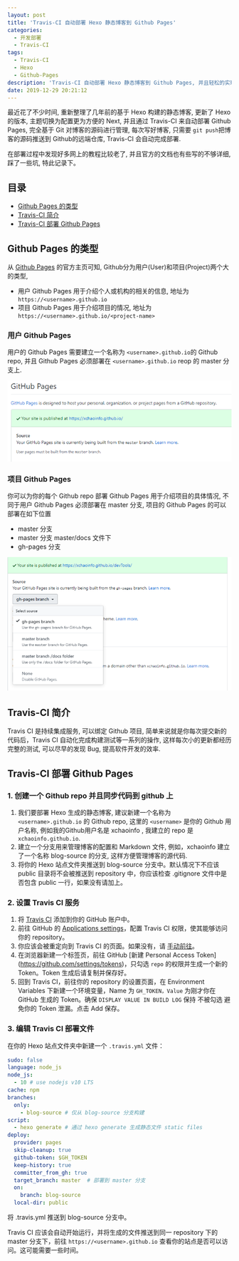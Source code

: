```yaml
---
layout: post
title: 'Travis-CI 自动部署 Hexo 静态博客到 Github Pages'
categories:
  - 开发部署
  - Travis-CI
tags:
  - Travis-CI
  - Hexo
  - Github-Pages
description: 'Travis-CI 自动部署 Hexo 静态博客到 Github Pages, 并且轻松的实现源代码管理'
date: 2019-12-29 20:21:12
---
```


最近花了不少时间, 重新整理了几年前的基于 Hexo 构建的静态博客, 更新了 Hexo 的版本, 主题切换为配置更为方便的 Next, 并且通过 Travis-CI 来自动部署 Github Pages, 完全基于 Git 对博客的源码进行管理, 每次写好博客, 只需要 `git push`把博客的源码推送到 Github的远端仓库, Travis-CI 会自动完成部署.

在部署过程中发现好多网上的教程比较老了, 并且官方的文档也有些写的不够详细, 踩了一些坑, 特此记录下。

## 目录
- [Github Pages 的类型](#Github-Pages-的类型)
- [Travis-CI 简介](#Travis-CI-简介)
- [Travis-CI 部署 Github Pages](#Travis-CI-部署-Github-Pages)

## Github Pages 的类型

从 [Github Pages](https://pages.github.com/) 的官方主页可知, Github分为用户(User)和项目(Project)两个大的类型,

- 用户 Github Pages 用于介绍个人或机构的相关的信息, 地址为 `https://<username>.github.io`
- 项目 Github Pages 用于介绍项目的情况, 地址为 `https://<username>.github.io/<project-name>`

### 用户 Github Pages
用户的 Github Pages 需要建立一个名称为 `<username>.github.io`的 Github repo, 并且 Github Pages 必须部署在 `<username>.github.io` reop 的 master 分支上.

![ ](/images/2020/github-pages-master.jpg)

### 项目 Github Pages
你可以为你的每个 Github repo 部署 Github Pages 用于介绍项目的具体情况, 不同于用户 Github Pages 必须部署在 master 分支, 项目的 Github Pages 的可以部署在如下位置
- master 分支
- master 分支 master/docs 文件下
- gh-pages 分支

![ ](/images/2020/github-pages-proj.jpg)

## Travis-CI 简介

Travis CI 是持续集成服务, 可以绑定 Github 项目,  简单来说就是你每次提交新的代码后，Travis CI 自动化完成构建测试等一系列的操作, 这样每次小的更新都经历完整的测试, 可以尽早的发现 Bug, 提高软件开发的效率.

## Travis-CI 部署 Github Pages

### 1. 创建一个 Github repo 并且同步代码到 github 上
1. 我们要部署 Hexo 生成的静态博客, 建议新建一个名称为 `<username>.github.io` 的 Github repo, 这里的 `<username>` 是你的 Github 用户名称, 例如我的Github用户名是 xchaoinfo , 我建立的 repo 是 `xchaoinfo.github.io`.
2. 建立一个分支用来管理博客的配置和 Markdown 文件, 例如，xchaoinfo 建立了一个名称 blog-source 的分支, 这样方便管理博客的源代码.
3. 将你的 Hexo 站点文件夹推送到 blog-source 分支中。默认情况下不应该 public 目录将不会被推送到 repository 中，你应该检查 .gitignore 文件中是否包含 public 一行，如果没有请加上。

### 2. 设置 Travis CI 服务

1. 将 [Travis CI](https://github.com/marketplace/travis-ci) 添加到你的 GitHub 账户中。
2. 前往 GitHub 的 [Applications settings](https://github.com/settings/installations)，配置 Travis CI 权限，使其能够访问你的 repository。
3. 你应该会被重定向到 Travis CI 的页面。如果没有，请 [手动前往](https://travis-ci.com/)。
4. 在浏览器新建一个标签页，前往 GitHub [新建 Personal Access Token] (https://github.com/settings/tokens)，只勾选 `repo` 的权限并生成一个新的 Token。Token 生成后请复制并保存好。
5. 回到 Travis CI，前往你的 repository 的设置页面，在 Environment Variables 下新建一个环境变量，Name 为 `GH_TOKEN，Value` 为刚才你在 GitHub 生成的 Token。确保 `DISPLAY VALUE IN BUILD LOG` 保持 不被勾选 避免你的 Token 泄漏。点击 Add 保存。

### 3. 编辑 Travis CI 部署文件
在你的 Hexo 站点文件夹中新建一个 `.travis.yml` 文件：
```yml
sudo: false
language: node_js
node_js:
  - 10 # use nodejs v10 LTS
cache: npm
branches:
  only:
    - blog-source # 仅从 blog-source 分支构建
script:
  - hexo generate # 通过 hexo generate 生成静态文件 static files
deploy:
  provider: pages
  skip-cleanup: true
  github-token: $GH_TOKEN
  keep-history: true
  committer_from_gh: true
  target_branch: master  # 部署到 master 分支
  on:
    branch: blog-source
  local-dir: public
```
将 .travis.yml 推送到 blog-source 分支中。

Travis CI 应该会自动开始运行，并将生成的文件推送到同一 repository 下的 master 分支下，前往 `https://<username>.github.io` 查看你的站点是否可以访问。这可能需要一些时间。